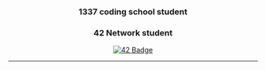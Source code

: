 <h1 align="center"👋,
 I'm Maissa</h1>
<h3 align="center">1337 coding school student</h3>

<h3 align="center">42 Network student</h3>
<div align="center">

[![42 Badge](https://badge.mediaplus.ma/starryblue/mel-hiak?1337Badge=off&UM6P=off)](https://github.com/oakoudad/badge42)

</div>

---

<!--
**xsol40/xsol40** is a ✨ _special_ ✨ repository because its `README.md` (this file) appears on your GitHub profile.

Here are some ideas to get you started:

- 🔭 I’m currently working on ...
- 🌱 I’m currently learning ...
- 👯 I’m looking to collaborate on ...
- 🤔 I’m looking for help with ...
- 💬 Ask me about ...
- 📫 How to reach me: ...
- 😄 Pronouns: ...
- ⚡ Fun fact: ...
-->
